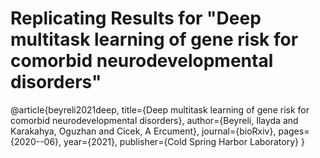 # Replicating Results for "Deep multitask learning of gene risk for comorbid neurodevelopmental disorders"



@article{beyreli2021deep,
  title={Deep multitask learning of gene risk for comorbid neurodevelopmental disorders},
  author={Beyreli, Ilayda and Karakahya, Oguzhan and Cicek, A Ercument},
  journal={bioRxiv},
  pages={2020--06},
  year={2021},
  publisher={Cold Spring Harbor Laboratory}
}
